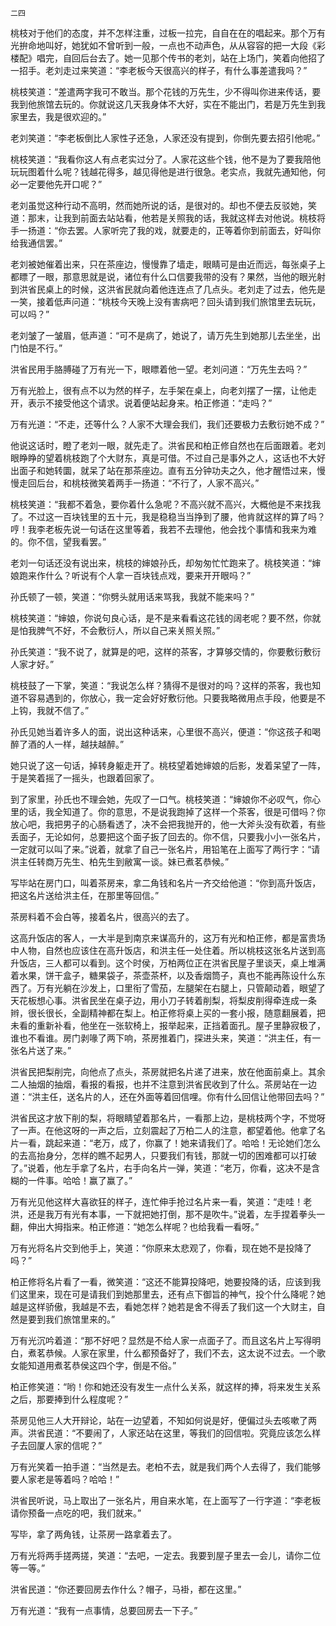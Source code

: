     二四 

   桃枝对于他们的态度，并不怎样注重，过板一拉完，自自在在的唱起来。那个万有光拚命地叫好，她犹如不曾听到一般，一点也不动声色，从从容容的把一大段《彩楼配》唱完，自回后台去了。她一见那个传书的老刘，站在上场门，笑着向他招了一招手。老刘走过来笑道：“李老板今天很高兴的样子，有什么事差遣我吗？”

   桃枝笑道：“差遣两字我可不敢当。那个花钱的万先生，少不得叫你进来传话，要我到他旅馆去玩的。你就说这几天我身体不大好，实在不能出门，若是万先生到我家里去，我是很欢迎的。”

   老刘笑道：“李老板倒比人家性子还急，人家还没有提到，你倒先要去招引他呢。”

   桃枝笑道：“我看你这人有点老实过分了。人家花这些个钱，他不是为了要我陪他玩玩图着什么呢？钱越花得多，越见得他是进行很急。老实点，我就先通知他，何必一定要他先开口呢？”

   老刘虽觉这种行动不高明，然而她所说的话，是很对的。却也不便去反驳她，笑道：那末，让我到前面去站站看，他若是关照我的话，我就这样去对他说。桃枝将手一扬道：“你去罢。人家听完了我的戏，就要走的，正等着你到前面去，好叫你给我通信罢。”

   老刘被她催着出来，只在茶座边，慢慢靠了墙走，眼睛可是由近而远，每张桌子上都瞟了一眼，那意思就是说，诸位有什么口信要我带的没有？果然，当他的眼光射到洪省民桌上的时候，这洪省民就向着他连连点了几点头。老刘走了过去，他先是一笑，接着低声问道：“桃枝今天晚上没有害病吧？回头请到我们旅馆里去玩玩，可以吗？”

   老刘皱了一皱眉，低声道：“可不是病了，她说了，请万先生到她那儿去坐坐，出门怕是不行。”

   洪省民用手胳膊碰了万有光一下，眼瞟着他一望。老刘问道：“万先生去吗？”

   万有光脸上，很有点不以为然的样子，左手架在桌上，向老刘摆了一摆，让他走开，表示不接受他这个请求。说着便站起身来。柏正修道：“走吗？”

   万有光道：“不走，还等什么？人家不大理会我们，我们还要极力去敷衍她不成？”

   他说这话时，瞪了老刘一眼，就先走了。洪省民和柏正修自然也在后面跟着。老刘眼睁睁的望着桃枝跑了个大财东，真是可借。不过自己是事外之人，这话也不大好出面子和她转圜，就呆了站在那茶座边。直有五分钟功夫之久，他才醒悟过来，慢慢走回后台，和桃枝微笑着两手一扬道：“不行了，人家不高兴。”

   桃枝笑道：“我都不着急，要你着什么急呢？不高兴就不高兴，大概他是不来找我了。不过这一百块钱里的五十元，我是稳稳当当挣到了腰，他肯就这样的算了吗？哼！我李老板先说一句话在这里等着，我若不去理他，他会找个事情和我来为难的。你不信，望我看罢。”

   老刘一句话还没有说出来，桃枝的婶娘孙氏，却匆匆忙忙跑来了。桃枝笑道：“婶娘跑来作什么？听说有个人拿一百块钱点戏，要来开开眼吗？”

   孙氏顿了一顿，笑道：“你劈头就用话来骂我，我就不能来吗？”

   桃枝笑道：“婶娘，你说句良心话，是不是来看看这花钱的阔老呢？要不然，你就是怕我脾气不好，不会敷衍人，所以自己来关照关照。”

   孙氏笑道：“我不说了，就算是的吧，这样的茶客，才算够交情的，你要敷衍敷衍人家才好。”

   桃枝鼓了一下掌，笑道：“我说怎么样？猜得不是很对的吗？这样的茶客，我也知道不容易遇到的，你放心，我一定会好好敷衍他。只要我略微用点手段，他要是不上钩，我就不信了。”

   孙氏见她当着许多人的面，说出这种话来，心里很不高兴，便道：“你这孩子和喝醉了酒的人一样，越扶越醉。”

   她只说了这一句话，掉转身躯走开了。桃枝望着她婶娘的后影，发着呆望了一阵，于是笑着摇了一摇头，也跟着回家了。

   到了家里，孙氏也不理会她，先叹了一口气。桃枝笑道：“婶娘你不必叹气，你心里的话，我全知道了。你的意思，不是说我跑掉了这样一个茶客，很是可借吗？你放心吧，我把男子的心肠看透了，决不会把我抛开的，他一大斧头没有砍着，有些丢面子，无论如何，总要把这个面子扳了回去的。你不信，只要我小小一张名片，一定就可以叫了来。”说着，就拿了自己一张名片，用铅笔在上面写了两行字：“请洪主任转商万先生、柏先生到敝寓一谈。妹已煮茗恭候。”

   写毕站在房门口，叫着茶房来，拿二角钱和名片一齐交给他道：“你到高升饭店，把这名片送给洪主任，在那里等回信。”

   茶房料着不会白等，接着名片，很高兴的去了。

   这高升饭店的客人，一大半是到南京来谋高升的，这万有光和柏正修，都是富贵场中人物，自然也应该住在高升饭店，和洪主任一处住着。所以桃枝这张名片送到高升饭店，三人都可以看到。这个时侯，万柏两位正在洪省民屋子里谈天，桌上堆满着水果，饼干盒子，糖果袋子，茶壶茶杯，以及香烟筒子，真也不能再陈设什么东西了。万有光躺在沙发上，口里衔了雪茄，左腿架在右腿上，只管颠动着，眼望了天花板想心事。洪省民坐在桌子边，用小刀子转着削梨，将梨皮削得牵连成一条辫，很长很长，全副精神都在梨上。柏正修将桌上买的一套小报，随意翻展着，把未看的重新补看，他坐在一张软椅上，报举起来，正挡着面孔。屋子里静寂极了，谁也不看谁。房门剥喙了两下响，茶房推着门，探进头来，笑道：“洪主任，有一张名片送了来。”

   洪省民把梨削完，向他点了点头，茶房就把名片递了进来，放在他面前桌上。其余二人抽烟的抽烟，看报的看报，也并不注意到洪省民收到了什么。茶房站在一边道：“洪主任，送名片的人，还在外面等着回信哩。你有什么回信让他带回去吗？”

   洪省民这才放下削的梨，将眼睛望着那名片，一看那上边，是桃枝两个字，不觉呀了一声。在他这呀的一声之后，立刻震起了万柏二人的注意，都望着他。他拿了名片一看，跳起来道：“老万，成了，你赢了！她来请我们了。哈哈！无论她们怎么的去高抬身分，怎样的瞧不起男人，只要我们有钱，那就一切的困难都可以打破了。”说着，他左手拿了名片，右手向名片一弹，笑道：“老万，你看，这决不是含糊的一件事。哈哈！赢了赢了。”

   万有光见他这样大喜欲狂的样子，连忙伸手抢过名片来一看，笑道：“走哇！老洪，还是我万有光有本事，一下就把她打倒，那不是吹牛。”说着，左手捏着拳头一翻，伸出大拇指来。柏正修道：“她怎么样呢？也给我看一看呀。”

   万有光将名片交到他手上，笑道：“你原来太悲观了，你看，现在她不是投降了吗？”

   柏正修将名片看了一看，微笑道：“这还不能算投降吧，她要投降的话，应该到我们这里来，现在可是请我们到她那里去，还有点下御旨的神气，投个什么降呢？她越是这样骄傲，我越是不去，看她怎样？她若是舍不得丢了我们这一个大财主，自然是要到我们旅馆里来的。”

   万有光沉吟着道：“那不好吧？显然是不给人家一点面子了。而且这名片上写得明白，煮茗恭候。人家在家里，什么都预备好了，我们不去，这太说不过去。一个歌女能知道用煮茗恭侯这四个字，倒是不俗。”

   柏正修笑道：“哟！你和她还没有发生一点什么关系，就这样的捧，将来发生关系之后，那要捧到什么程度呢？”

   茶房见他三人大开辩论，站在一边望着，不知如何说是好，便偏过头去咳嗽了两声。洪省民道：“不要闹了，人家还站在这里，等我们的回信啦。究竟应该怎么样子去回厦人家的信呢？”

   万有光笑着一拍手道：“当然是去。老柏不去，就是我们两个人去得了，我们能够要人家老是等着吗？哈哈！”

   洪省民听说，马上取出了一张名片，用自来水笔，在上面写了一行字道：“李老板请你预备一点吃的吧，我们就来。”

   写毕，拿了两角钱，让茶房一路拿着去了。

   万有光将两手搓两搓，笑道：“去吧，一定去。我要到屋子里去一会儿，请你二位等一等。”

   洪省民道：“你还要回房去作什么？帽子，马褂，都在这里。”

   万有光道：“我有一点事情，总要回房去一下子。”

